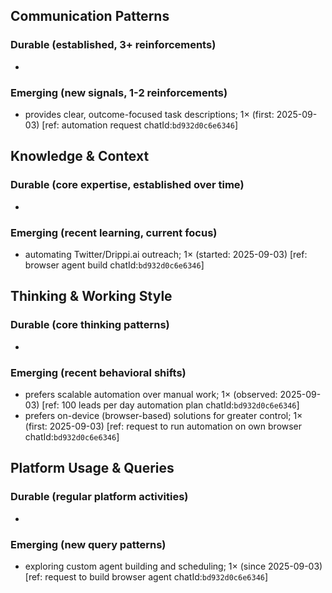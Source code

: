 ## Communication Patterns
### Durable (established, 3+ reinforcements)
-

### Emerging (new signals, 1-2 reinforcements)
- provides clear, outcome-focused task descriptions; 1× (first: 2025-09-03) [ref: automation request chatId:`bd932d0c6e6346`]

## Knowledge & Context
### Durable (core expertise, established over time)
-

### Emerging (recent learning, current focus)
- automating Twitter/Drippi.ai outreach; 1× (started: 2025-09-03) [ref: browser agent build chatId:`bd932d0c6e6346`]

## Thinking & Working Style
### Durable (core thinking patterns)
-

### Emerging (recent behavioral shifts)
- prefers scalable automation over manual work; 1× (observed: 2025-09-03) [ref: 100 leads per day automation plan chatId:`bd932d0c6e6346`]
- prefers on-device (browser-based) solutions for greater control; 1× (first: 2025-09-03) [ref: request to run automation on own browser chatId:`bd932d0c6e6346`]

## Platform Usage & Queries
### Durable (regular platform activities)
-

### Emerging (new query patterns)
- exploring custom agent building and scheduling; 1× (since 2025-09-03) [ref: request to build browser agent chatId:`bd932d0c6e6346`]